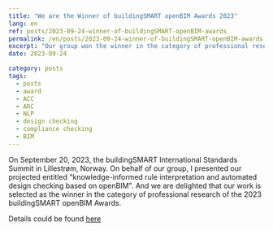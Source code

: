 ```yaml
---
title: "We are the Winner of buildingSMART openBIM Awards 2023"
lang: en
ref: posts/2023-09-24-winner-of-buildingSMART-openBIM-awards
permalink: /en/posts/2023-09-24-winner-of-buildingSMART-openBIM-awards
excerpt: "Our group won the winner in the category of professional research of the 2023 buildingSMART openBIM Awards"
date: 2023-09-24

category: posts
tags:
  - posts
  - award
  - ACC
  - ARC
  - NLP
  - design checking
  - compliance checking
  - BIM
---
```


On September 20, 2023, the buildingSMART International Standards Summit in Lillestrøm, Norway. On behalf of our group, I presented our projected entitled "knowledge-informed rule interpretation and automated design checking based on openBIM". And we are delighted that our work is selected as the winner in the category of professional research of the 2023 buildingSMART openBIM Awards. 

 Details could be found [here](https://www.buildingsmart.org/the-buildingsmart-openbim-awards-program-2023-winners-announced/)
